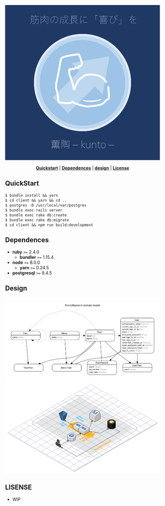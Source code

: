 <div name="top" align="center">
  <img
    src="./.github/icon_blue_w.png"
    alt="logo images"
  />
</div>

<p align="center">
  <b><a href="#quickstart">Quickstart</a></b>
  |
  <b><a href="#dependences">Dependences</a></b>
  |
  <b><a href="#design">design</a></b>
  |
  <b><a href="#license">License</a></b>
</p>

QuickStart
---

```
$ bundle install && yarn
$ cd client && yarn && cd ..
$ postgres -D /usr/local/var/postgres
$ bundle exec rails server
$ bundle exec rake db:create
$ bundle exec rake db:migrate
$ cd client && npm run build:development
```

Dependences
---

- **ruby** `>=` 2.4.0
  - **bundler** `>=` 1.15.4
- **node** `>=` 8.0.0
  - **yarn** `>=` 0.24.5
- **postgresql** `>=` 9.4.5

Design
---

![](./.github/erd.png)
![](./.github/infrastructure.svg)

LISENSE
---

- WIP
